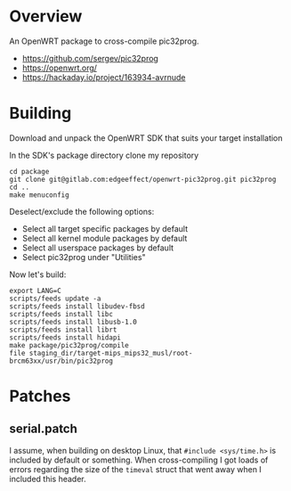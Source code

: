 Overview
========

An OpenWRT package to cross-compile pic32prog.

* https://github.com/sergev/pic32prog
* https://openwrt.org/
* https://hackaday.io/project/163934-avrnude

Building
========

Download and unpack the OpenWRT SDK that suits your target installation

In the SDK's package directory clone my repository

    cd package
    git clone git@gitlab.com:edgeeffect/openwrt-pic32prog.git pic32prog
    cd ..
    make menuconfig

Deselect/exclude the following options:

* Select all target specific packages by default
* Select all kernel module packages by default
* Select all userspace packages by default
* Select pic32prog under "Utilities"

Now let's build:

    export LANG=C
    scripts/feeds update -a
    scripts/feeds install libudev-fbsd
    scripts/feeds install libc
    scripts/feeds install libusb-1.0
    scripts/feeds install librt
    scripts/feeds install hidapi
    make package/pic32prog/compile
    file staging_dir/target-mips_mips32_musl/root-brcm63xx/usr/bin/pic32prog

Patches
=======

serial.patch
------------

I assume, when building on desktop Linux, that `#include <sys/time.h>` is
included by default or something. When cross-compiling I got loads of errors
regarding the size of the `timeval` struct that went away when I included
this header.
